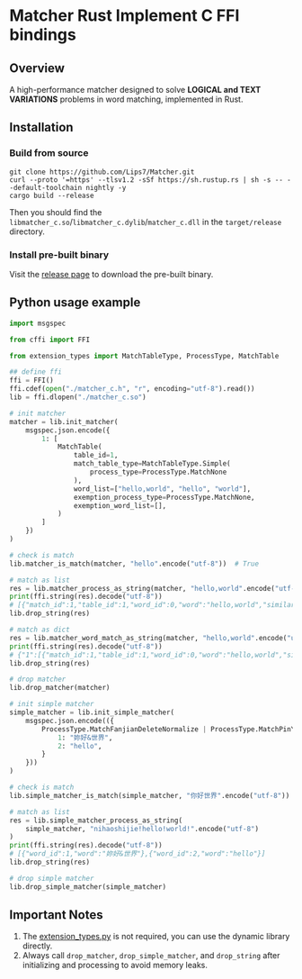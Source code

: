 # Matcher Rust Implement C FFI bindings

## Overview

A high-performance matcher designed to solve **LOGICAL and TEXT VARIATIONS** problems in word matching, implemented in Rust.

## Installation

### Build from source

```shell
git clone https://github.com/Lips7/Matcher.git
curl --proto '=https' --tlsv1.2 -sSf https://sh.rustup.rs | sh -s -- --default-toolchain nightly -y
cargo build --release
```

Then you should find the `libmatcher_c.so`/`libmatcher_c.dylib`/`matcher_c.dll` in the `target/release` directory.

### Install pre-built binary

Visit the [release page](https://github.com/Lips7/Matcher/releases) to download the pre-built binary.

## Python usage example

```Python
import msgspec

from cffi import FFI

from extension_types import MatchTableType, ProcessType, MatchTable

## define ffi
ffi = FFI()
ffi.cdef(open("./matcher_c.h", "r", encoding="utf-8").read())
lib = ffi.dlopen("./matcher_c.so")

# init matcher
matcher = lib.init_matcher(
    msgspec.json.encode({
        1: [
            MatchTable(
                table_id=1,
                match_table_type=MatchTableType.Simple(
                    process_type=ProcessType.MatchNone
                ),
                word_list=["hello,world", "hello", "world"],
                exemption_process_type=ProcessType.MatchNone,
                exemption_word_list=[],
            )
        ]
    })
)

# check is match
lib.matcher_is_match(matcher, "hello".encode("utf-8"))  # True

# match as list
res = lib.matcher_process_as_string(matcher, "hello,world".encode("utf-8"))
print(ffi.string(res).decode("utf-8"))
# [{"match_id":1,"table_id":1,"word_id":0,"word":"hello,world","similarity":1.0},{"match_id":1,"table_id":1,"word_id":1,"word":"hello","similarity":1.0},{"match_id":1,"table_id":1,"word_id":2,"word":"world","similarity":1.0}]
lib.drop_string(res)

# match as dict
res = lib.matcher_word_match_as_string(matcher, "hello,world".encode("utf-8"))
print(ffi.string(res).decode("utf-8"))
# {"1":[{"match_id":1,"table_id":1,"word_id":0,"word":"hello,world","similarity":1.0},{"match_id":1,"table_id":1,"word_id":1,"word":"hello","similarity":1.0},{"match_id":1,"table_id":1,"word_id":2,"word":"world","similarity":1.0}]}
lib.drop_string(res)

# drop matcher
lib.drop_matcher(matcher)

# init simple matcher
simple_matcher = lib.init_simple_matcher(
    msgspec.json.encode(({
        ProcessType.MatchFanjianDeleteNormalize | ProcessType.MatchPinYinChar: {
            1: "妳好&世界",
            2: "hello",
        }
    }))
)

# check is match
lib.simple_matcher_is_match(simple_matcher, "你好世界".encode("utf-8"))  # True

# match as list
res = lib.simple_matcher_process_as_string(
    simple_matcher, "nihaoshijie!hello!world!".encode("utf-8")
)
print(ffi.string(res).decode("utf-8"))
# [{"word_id":1,"word":"妳好&世界"},{"word_id":2,"word":"hello"}]
lib.drop_string(res)

# drop simple matcher
lib.drop_simple_matcher(simple_matcher)
```

## Important Notes

1. The [extension_types.py](./extension_types.py) is not required, you can use the dynamic library directly.
2. Always call `drop_matcher`, `drop_simple_matcher`, and `drop_string` after initializing and processing to avoid memory leaks.